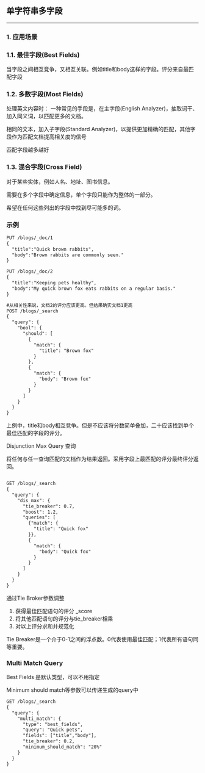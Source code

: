 ## 单字符串多字段

-----

### 1. 应用场景

### 1.1. 最佳字段(Best Fields)

当字段之间相互竞争，又相互关联。例如title和body这样的字段。评分来自最匹配字段

### 1.2. 多数字段(Most Fields)

处理英文内容时： 一种常见的手段是，在主字段(English Analyzer)，抽取词干、加入同义词，以匹配更多的文档。

相同的文本，加入子字段(Standard Analyzer)，以提供更加精确的匹配，其他字段作为匹配文档提高相关度的信号

匹配字段越多越好

### 1.3. 混合字段(Cross Field)

对于某些实体，例如人名、地址、图书信息。

需要在多个字段中确定信息，单个字段只能作为整体的一部分。

希望在任何这些列出的字段中找到尽可能多的词。

### 示例

```html
PUT /blogs/_doc/1
{
  "title":"Quick brown rabbits",
  "body":"Brown rabbits are commonly seen."
}

PUT /blogs/_doc/2
{
  "title":"Keeping pets healthy",
  "body":"My quick brown fox eats rabbits on a regular basis."
}

#从相关性来说，文档2的评分应该更高。但结果确实文档1更高
POST /blogs/_search
{
  "query": {
    "bool": {
      "should": [
        {
          "match": {
            "title": "Brown fox"
          }
        },
        {
          "match": {
            "body": "Brown fox"
          }
        }
      ]
    }
  }
}
```

上例中，title和body相互竞争。但是不应该将分数简单叠加，二十应该找到单个最佳匹配的字段的评分。

Disjunction Max Query 查询

将任何与任一查询匹配的文档作为结果返回。采用字段上最匹配的评分最终评分返回。

```html

GET /blogs/_search
{
  "query": {
    "dis_max": {
      "tie_breaker": 0.7,
      "boost": 1.2,
      "queries": [
        {"match": {
          "title": "Quick fox"
        }},
        {
          "match": {
            "body": "Quick fox"
          }
        }
      ]
    }
  }
}
```

通过Tie Broker参数调整

1. 获得最佳匹配语句的评分 _score
1. 将其他匹配语句的评分与tie_breaker相乘
1. 对以上评分求和并规范化

Tie Breaker是一个介于0-1之间的浮点数。0代表使用最佳匹配；1代表所有语句同等重要。



### Multi Match Query

Best Fields 是默认类型，可以不用指定

Minimum should match等参数可以传递生成的query中

```html
GET /blogs/_search
{
  "query": {
    "multi_match": {
      "type": "best_fields", 
      "query": "Quick pets",
      "fields": ["title","body"],
      "tie_breaker": 0.2,
      "minimum_should_match": "20%"
    }
  }
}
```

